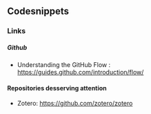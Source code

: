 ## Codesnippets

### Links

##### Github
* Understanding the GitHub Flow : https://guides.github.com/introduction/flow/

#### Repositories desserving attention
- Zotero: https://github.com/zotero/zotero
